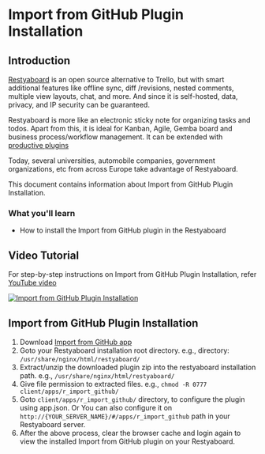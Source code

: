 # Import from GitHub Plugin Installation

## Introduction

[Restyaboard](https://restya.com/board) is an open source alternative to Trello, but with smart additional features like offline sync, diff /revisions, nested comments, multiple view layouts, chat, and more. And since it is self-hosted, data, privacy, and IP security can be guaranteed.

Restyaboard is more like an electronic sticky note for organizing tasks and todos. Apart from this, it is ideal for Kanban, Agile, Gemba board and business process/workflow management. It can be extended with [productive plugins](https://restya.com/board/apps "productive plugins")

Today, several universities, automobile companies, government organizations, etc from across Europe take advantage of Restyaboard.

This document contains information about Import from GitHub Plugin Installation.

### What you'll learn

*   How to install the Import from GitHub plugin in the Restyaboard

## Video Tutorial

For step-by-step instructions on Import from GitHub Plugin Installation, refer [YouTube video](https://www.youtube.com/watch?v=OUfBFJqUY7w "Watch video on Import from GitHub Plugin Installation")

[![Import from GitHub Plugin Installation](import_github_installation.png)](http://www.youtube.com/watch?v=OUfBFJqUY7w "Watch video on Import from GitHub Plugin Installation")

## Import from GitHub Plugin Installation

1.  Download [Import from GitHub app](https://restya.com/board/apps/r_import_github "Import from GitHub app")
2.  Goto your Restyaboard installation root directory. e.g., directory: `/usr/share/nginx/html/restyaboard/`
3.  Extract/unzip the downloaded plugin zip into the restyaboard installation path. e.g., `/usr/share/nginx/html/restyaboard/`
4.  Give file permission to extracted files. e.g., `chmod -R 0777 client/apps/r_import_github/`
5.  Goto `client/apps/r_import_github/` directory, to configure the plugin using app.json. Or You can also configure it on `http://{YOUR_SERVER_NAME}/#/apps/r_import_github` path in your Restyaboard server.
6.  After the above process, clear the browser cache and login again to view the installed Import from GitHub plugin on your Restyaboard.